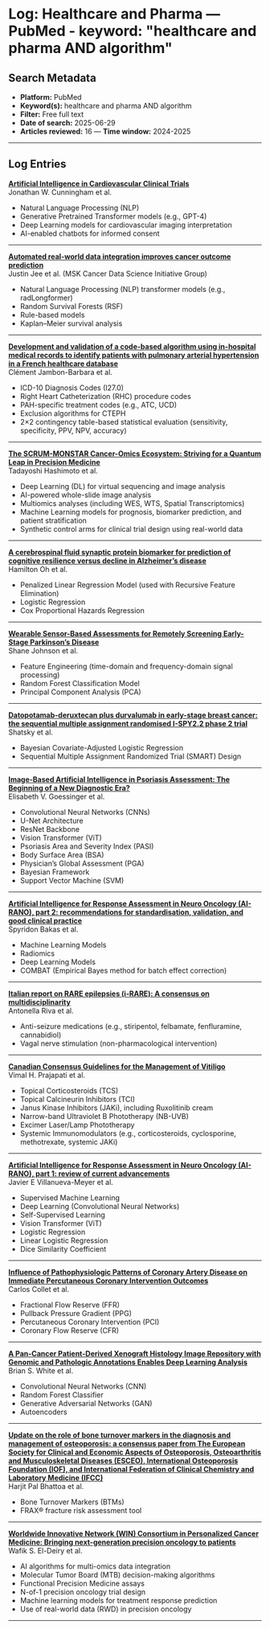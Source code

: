 
# Log: Healthcare and Pharma — PubMed - keyword: "healthcare and pharma AND algorithm"

## Search Metadata

- **Platform:** PubMed
- **Keyword(s):** healthcare and pharma AND algorithm
- **Filter:** Free full text
- **Date of search:** 2025-06-29
- **Articles reviewed:** 16
— **Time window:** 2024-2025

---

## Log Entries

**[Artificial Intelligence in Cardiovascular Clinical Trials](https://doi.org/10.1016/j.jacc.2024.08.069)**  
Jonathan W. Cunningham et al. 
- Natural Language Processing (NLP)  
- Generative Pretrained Transformer models (e.g., GPT-4)  
- Deep Learning models for cardiovascular imaging interpretation  
- AI-enabled chatbots for informed consent  

---

**[Automated real-world data integration improves cancer outcome prediction](https://doi.org/10.1038/s41586-024-08167-5)**  
Justin Jee et al. (MSK Cancer Data Science Initiative Group) 
- Natural Language Processing (NLP) transformer models (e.g., radLongformer)  
- Random Survival Forests (RSF)  
- Rule-based models  
- Kaplan–Meier survival analysis  

---

**[Development and validation of a code-based algorithm using in-hospital medical records to identify patients with pulmonary arterial hypertension in a French healthcare database](https://doi.org/10.1183/23120541.00109-2024)**  
Clément Jambon-Barbara et al.  
- ICD-10 Diagnosis Codes (I27.0)  
- Right Heart Catheterization (RHC) procedure codes  
- PAH-specific treatment codes (e.g., ATC, UCD)  
- Exclusion algorithms for CTEPH  
- 2×2 contingency table-based statistical evaluation (sensitivity, specificity, PPV, NPV, accuracy)  

---

**[The SCRUM-MONSTAR Cancer-Omics Ecosystem: Striving for a Quantum Leap in Precision Medicine](https://doi.org/10.1158/2159-8290.CD-24-0206)**  
Tadayoshi Hashimoto et al. 
- Deep Learning (DL) for virtual sequencing and image analysis  
- AI-powered whole-slide image analysis  
- Multiomics analyses (including WES, WTS, Spatial Transcriptomics)  
- Machine Learning models for prognosis, biomarker prediction, and patient stratification  
- Synthetic control arms for clinical trial design using real-world data  

---

**[A cerebrospinal fluid synaptic protein biomarker for prediction of cognitive resilience versus decline in Alzheimer’s disease](https://doi.org/10.1038/s41591-025-03565-2)**  
Hamilton Oh et al.  
- Penalized Linear Regression Model (used with Recursive Feature Elimination)  
- Logistic Regression  
- Cox Proportional Hazards Regression  

---

**[Wearable Sensor-Based Assessments for Remotely Screening Early-Stage Parkinson’s Disease](https://doi.org/10.3390/s24175637)**  
Shane Johnson et al.  
- Feature Engineering (time-domain and frequency-domain signal processing)  
- Random Forest Classification Model  
- Principal Component Analysis (PCA)  

---

**[Datopotamab-deruxtecan plus durvalumab in early-stage breast cancer: the sequential multiple assignment randomised I-SPY2.2 phase 2 trial](https://www.nature.com/articles/s41591-024-03267-1)**  
Shatsky et al.  
- Bayesian Covariate-Adjusted Logistic Regression  
- Sequential Multiple Assignment Randomized Trial (SMART) Design  

---

**[Image-Based Artificial Intelligence in Psoriasis Assessment: The Beginning of a New Diagnostic Era?](https://doi.org/10.1007/s40257-024-00883-y)**  
Elisabeth V. Goessinger et al.  
- Convolutional Neural Networks (CNNs)  
- U-Net Architecture  
- ResNet Backbone  
- Vision Transformer (ViT)  
- Psoriasis Area and Severity Index (PASI)  
- Body Surface Area (BSA)  
- Physician’s Global Assessment (PGA)  
- Bayesian Framework  
- Support Vector Machine (SVM)  

---

**[Artificial Intelligence for Response Assessment in Neuro Oncology (AI-RANO), part 2: recommendations for standardisation, validation, and good clinical practice](https://www.ncbi.nlm.nih.gov/pmc/articles/PMC10119675/)**  
Spyridon Bakas et al.  
- Machine Learning Models  
- Radiomics  
- Deep Learning Models  
- COMBAT (Empirical Bayes method for batch effect correction)  

---

**[Italian report on RARE epilepsies (i‐RARE): A consensus on multidisciplinarity](https://doi.org/10.1002/epi4.13020)**  
Antonella Riva et al. 
- Anti-seizure medications (e.g., stiripentol, felbamate, fenfluramine, cannabidiol)  
- Vagal nerve stimulation (non-pharmacological intervention)  

---

**[Canadian Consensus Guidelines for the Management of Vitiligo](https://doi.org/10.1007/s13555-025-01402-5)**  
Vimal H. Prajapati et al.
- Topical Corticosteroids (TCS)  
- Topical Calcineurin Inhibitors (TCI)  
- Janus Kinase Inhibitors (JAKi), including Ruxolitinib cream  
- Narrow-band Ultraviolet B Phototherapy (NB-UVB)  
- Excimer Laser/Lamp Phototherapy  
- Systemic Immunomodulators (e.g., corticosteroids, cyclosporine, methotrexate, systemic JAKi)  

---

**[Artificial Intelligence for Response Assessment in Neuro Oncology (AI-RANO), part 1: review of current advancements](https://doi.org/10.1016/S1470-2045(24)00316-4)**  
Javier E Villanueva-Meyer et al. 
- Supervised Machine Learning  
- Deep Learning (Convolutional Neural Networks)  
- Self-Supervised Learning  
- Vision Transformer (ViT)  
- Logistic Regression  
- Linear Logistic Regression  
- Dice Similarity Coefficient  

---

**[Influence of Pathophysiologic Patterns of Coronary Artery Disease on Immediate Percutaneous Coronary Intervention Outcomes](https://www.ahajournals.org/doi/10.1161/CIRCULATIONAHA.124.069450)**  
Carlos Collet et al.  
- Fractional Flow Reserve (FFR)  
- Pullback Pressure Gradient (PPG)  
- Percutaneous Coronary Intervention (PCI)  
- Coronary Flow Reserve (CFR)  

---

**[A Pan-Cancer Patient-Derived Xenograft Histology Image Repository with Genomic and Pathologic Annotations Enables Deep Learning Analysis](https://aacrjournals.org/cancerres/article/84/13/2060/709681/A-Pan-Cancer-Patient-Derived-Xenograft-Histology)**  
Brian S. White et al.  
- Convolutional Neural Networks (CNN)  
- Random Forest Classifier  
- Generative Adversarial Networks (GAN)  
- Autoencoders  

---

**[Update on the role of bone turnover markers in the diagnosis and management of osteoporosis: a consensus paper from The European Society for Clinical and Economic Aspects of Osteoporosis, Osteoarthritis and Musculoskeletal Diseases (ESCEO), International Osteoporosis Foundation (IOF), and International Federation of Clinical Chemistry and Laboratory Medicine (IFCC)](https://doi.org/10.1007/s00198-025-07422-3)**  
Harjit Pal Bhattoa et al.  
- Bone Turnover Markers (BTMs)  
- FRAX® fracture risk assessment tool  

---

**[Worldwide Innovative Network (WIN) Consortium in Personalized Cancer Medicine: Bringing next-generation precision oncology to patients](https://www.oncotarget.com/article/28703)**  
Wafik S. El-Deiry et al. 
- AI algorithms for multi-omics data integration  
- Molecular Tumor Board (MTB) decision-making algorithms  
- Functional Precision Medicine assays  
- N-of-1 precision oncology trial design  
- Machine learning models for treatment response prediction  
- Use of real-world data (RWD) in precision oncology  

---
